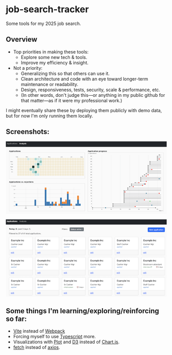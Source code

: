# job-search-tracker

Some tools for my 2025 job search.

## Overview

- Top priorities in making these tools:
  - Explore some new tech & tools.
  - Improve my efficiency & insight.
- Not a priority:
  - Generalizing this so that others can use it.
  - Clean architecture and code with an eye toward longer-term maintenance or readability.
  - Design, responsiveness, tests, security, scale & performance, etc.
  - (In other words, don't judge this—or anything in my public github for that matter—as if it were my professional work.)

I might eventually share these by deploying them publicly with demo data, but for now I'm only running them locally.

## Screenshots:

![screenshot of analysis charts](/sample_data/analysis.png)

![screenshot of application list](/sample_data/applications.png)

## Some things I'm learning/exploring/reinforcing so far:

- [Vite](https://vite.dev/) instead of [Webpack](https://webpack.js.org/)
- Forcing myself to use [Typescript](https://www.typescriptlang.org/) more.
- Visualizations with [Plot](https://observablehq.com/plot/) and [D3](https://d3js.org/) instead of [Chart.js](https://www.chartjs.org/).
- [fetch](https://developer.mozilla.org/en-US/docs/Web/API/Fetch_API) instead of [axios](https://www.npmjs.com/package/axios).

